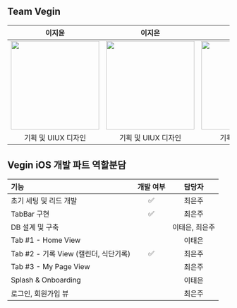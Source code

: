 ## Team Vegin
| 이지윤 | 이지은 | 이태은 | 최은주 |
| :---: | :---: | :---: | :---: |
| <img width="200" src="https://user-images.githubusercontent.com/63277563/140646458-f9377469-28e4-4e26-b904-e41ac077fcad.png"> | <img width='200' src="https://user-images.githubusercontent.com/63277563/140646457-650a727e-567d-454c-8eb7-6cf46b624449.png"> | <img width="200" src="https://user-images.githubusercontent.com/63277563/140646455-f16b170e-5c83-4765-9b63-1e7c47b8c382.png"> | <img width="200" src="https://user-images.githubusercontent.com/63277563/140646453-19c27f79-430a-4592-8fea-abcb35827be2.png"> |
| 기획 및 UIUX 디자인 | 기획 및 UIUX 디자인 | 기획 및 서브 개발 | 기획 및 리드 개발 |

## Vegin iOS 개발 파트 역할분담
| 기능 | 개발 여부 | 담당자 |
|:----------|:----------:|:----:|
| 초기 세팅 및 리드 개발 | ✅ | 최은주 |
| TabBar 구현 | ✅ | 최은주 |
| DB 설계 및 구축 |  | 이태은, 최은주 |
| Tab #1 - Home View |  | 이태은 |
| Tab #2 - 기록 View (캘린더, 식단기록) | ✅ | 최은주 |
| Tab #3 - My Page View |  | 최은주 |
| Splash & Onboarding | | 이태은 |
| 로그인, 회원가입 뷰 |  | 최은주 |
